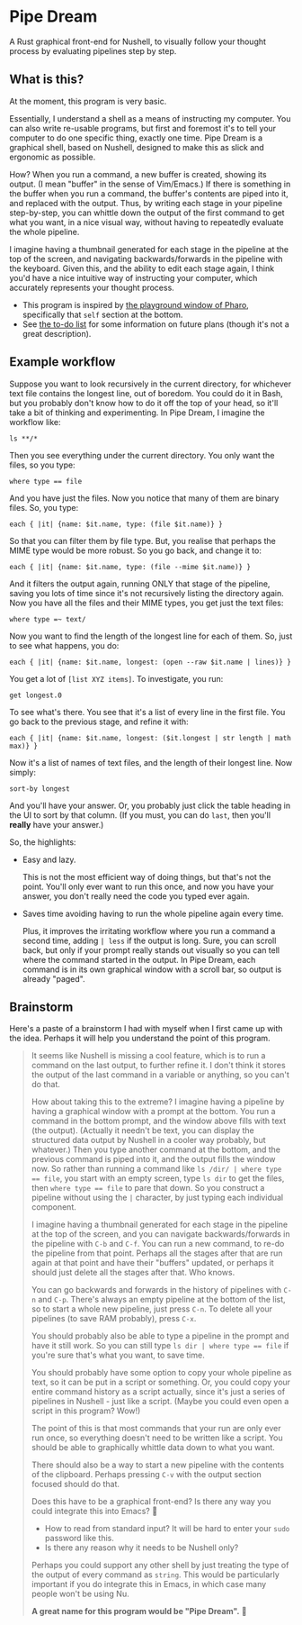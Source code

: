 # Pipe Dream

A Rust graphical front-end for Nushell, to visually follow your thought process by evaluating pipelines step by step.

## What is this?

At the moment, this program is very basic.

Essentially, I understand a shell as a means of instructing my computer. You can also write re-usable programs, but first and foremost it's to tell your computer to do one specific thing, exactly one time. Pipe Dream is a graphical shell, based on Nushell, designed to make this as slick and ergonomic as possible.

How? When you run a command, a new buffer is created, showing its output. (I mean "buffer" in the sense of Vim/Emacs.) If there is something in the buffer when you run a command, the buffer's contents are piped into it, and replaced with the output. Thus, by writing each stage in your pipeline step-by-step, you can whittle down the output of the first command to get what you want, in a nice visual way, without having to repeatedly evaluate the whole pipeline.

I imagine having a thumbnail generated for each stage in the pipeline at the top of the screen, and navigating backwards/forwards in the pipeline with the keyboard. Given this, and the ability to edit each stage again, I think you'd have a nice intuitive way of instructing your computer, which accurately represents your thought process.

- This program is inspired by [the playground window of Pharo](https://github.com/pharo-open-documentation/pharo-wiki/blob/master/General/Playground.md), specifically that `self` section at the bottom.
- See [the to-do list](notes/todo.org) for some information on future plans (though it's not a great description).

## Example workflow

Suppose you want to look recursively in the current directory, for whichever text file contains the longest line, out of boredom. You could do it in Bash, but you probably don't know how to do it off the top of your head, so it'll take a bit of thinking and experimenting. In Pipe Dream, I imagine the workflow like:

`ls **/*`

Then you see everything under the current directory. You only want the files, so you type:

`where type == file`

And you have just the files. Now you notice that many of them are binary files. So, you type:

`each { |it| {name: $it.name, type: (file $it.name)} }`

So that you can filter them by file type. But, you realise that perhaps the MIME type would be more robust. So you go back, and change it to:

`each { |it| {name: $it.name, type: (file --mime $it.name)} }`

And it filters the output again, running ONLY that stage of the pipeline, saving you lots of time since it's not recursively listing the directory again. Now you have all the files and their MIME types, you get just the text files:

`where type =~ text/`

Now you want to find the length of the longest line for each of them. So, just to see what happens, you do:

`each { |it| {name: $it.name, longest: (open --raw $it.name | lines)} }`

You get a lot of `[list XYZ items]`. To investigate, you run:

`get longest.0`

To see what's there. You see that it's a list of every line in the first file. You go back to the previous stage, and refine it with:

`each { |it| {name: $it.name, longest: ($it.longest | str length | math max)} }`

Now it's a list of names of text files, and the length of their longest line. Now simply:

`sort-by longest`

And you'll have your answer. Or, you probably just click the table heading in the UI to sort by that column. (If you must, you can do `last`, then you'll **really** have your answer.)

So, the highlights:

- Easy and lazy.

  This is not the most efficient way of doing things, but that's not the point. You'll only ever want to run this once, and now you have your answer, you don't really need the code you typed ever again.
- Saves time avoiding having to run the whole pipeline again every time.

  Plus, it improves the irritating workflow where you run a command a second time, adding `| less` if the output is long. Sure, you can scroll back, but only if your prompt really stands out visually so you can tell where the command started in the output. In Pipe Dream, each command is in its own graphical window with a scroll bar, so output is already "paged".

## Brainstorm

Here's a paste of a brainstorm I had with myself when I first came up with the idea. Perhaps it will help you understand the point of this program.

> It seems like Nushell is missing a cool feature, which is to run a command on the last output, to further refine it. I don't think it stores the output of the last command in a variable or anything, so you can't do that.
>
>How about taking this to the extreme? I imagine having a pipeline by having a graphical window with a prompt at the bottom. You run a command in the bottom prompt, and the window above fills with text (the output). (Actually it needn't be text, you can display the structured data output by Nushell in a cooler way probably, but whatever.) Then you type another command at the bottom, and the previous command is piped into it, and the output fills the window now. So rather than running a command like `ls /dir/ | where type == file`, you start with an empty screen, type `ls dir` to get the files, then `where type == file` to pare that down. So you construct a pipeline without using the `|` character, by just typing each individual component.
>
>I imagine having a thumbnail generated for each stage in the pipeline at the top of the screen, and you can navigate backwards/forwards in the pipeline with `C-b` and `C-f`. You can run a new command, to re-do the pipeline from that point. Perhaps all the stages after that are run again at that point and have their "buffers" updated, or perhaps it should just delete all the stages after that. Who knows.
>
>You can go backwards and forwards in the history of pipelines with `C-n` and `C-p`. There's always an empty pipeline at the bottom of the list, so to start a whole new pipeline, just press `C-n`. To delete all your pipelines (to save RAM probably), press `C-x`.
>
>You should probably also be able to type a pipeline in the prompt and have it still work. So you can still type `ls dir | where type == file` if you're sure that's what you want, to save time.
>
>You should probably have some option to copy your whole pipeline as text, so it can be put in a script or something. Or, you could copy your entire command history as a script actually, since it's just a series of pipelines in Nushell - just like a script. (Maybe you could even open a script in this program? Wow!)
>
>The point of this is that most commands that your run are only ever run once, so everything doesn't need to be written like a script. You should be able to graphically whittle data down to what you want.
>
>There should also be a way to start a new pipeline with the contents of the clipboard. Perhaps pressing `C-v` with the output section focused should do that.
>
>Does this have to be a graphical front-end? Is there any way you could integrate this into Emacs? 🙂
>
>- How to read from standard input? It will be hard to enter your `sudo` password like this.
>- Is there any reason why it needs to be Nushell only?
>
>  Perhaps you could support any other shell by just treating the type of the output of every command as `string`. This would be particularly important if you do integrate this in Emacs, in which case many people won't be using Nu.
>
>**A great name for this program would be "Pipe Dream".** 🙂
